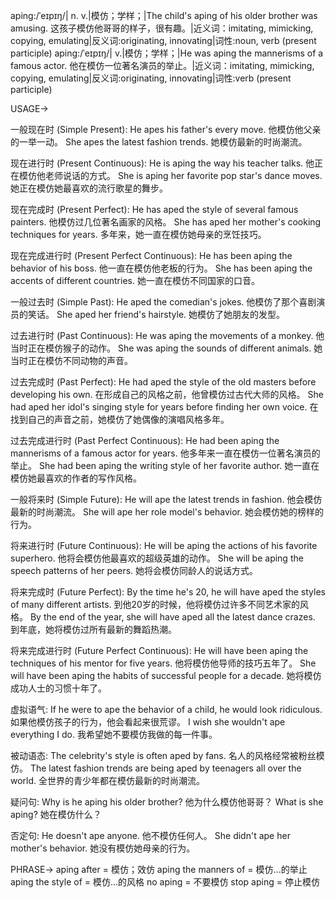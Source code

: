 aping:/ˈeɪpɪŋ/| n. v.|模仿；学样；|The child's aping of his older brother was amusing.  这孩子模仿他哥哥的样子，很有趣。|近义词：imitating, mimicking, copying, emulating|反义词:originating, innovating|词性:noun, verb (present participle)
aping:/ˈeɪpɪŋ/| v.|模仿；学样；|He was aping the mannerisms of a famous actor. 他在模仿一位著名演员的举止。|近义词：imitating, mimicking, copying, emulating|反义词:originating, innovating|词性:verb (present participle)


USAGE->

一般现在时 (Simple Present):
He apes his father's every move. 他模仿他父亲的一举一动。
She apes the latest fashion trends. 她模仿最新的时尚潮流。

现在进行时 (Present Continuous):
He is aping the way his teacher talks. 他正在模仿他老师说话的方式。
She is aping her favorite pop star's dance moves. 她正在模仿她最喜欢的流行歌星的舞步。


现在完成时 (Present Perfect):
He has aped the style of several famous painters. 他模仿过几位著名画家的风格。
She has aped her mother's cooking techniques for years. 多年来，她一直在模仿她母亲的烹饪技巧。

现在完成进行时 (Present Perfect Continuous):
He has been aping the behavior of his boss. 他一直在模仿他老板的行为。
She has been aping the accents of different countries. 她一直在模仿不同国家的口音。


一般过去时 (Simple Past):
He aped the comedian's jokes. 他模仿了那个喜剧演员的笑话。
She aped her friend's hairstyle. 她模仿了她朋友的发型。


过去进行时 (Past Continuous):
He was aping the movements of a monkey. 他当时正在模仿猴子的动作。
She was aping the sounds of different animals. 她当时正在模仿不同动物的声音。


过去完成时 (Past Perfect):
He had aped the style of the old masters before developing his own. 在形成自己的风格之前，他曾模仿过古代大师的风格。
She had aped her idol's singing style for years before finding her own voice. 在找到自己的声音之前，她模仿了她偶像的演唱风格多年。


过去完成进行时 (Past Perfect Continuous):
He had been aping the mannerisms of a famous actor for years. 他多年来一直在模仿一位著名演员的举止。
She had been aping the writing style of her favorite author. 她一直在模仿她最喜欢的作者的写作风格。


一般将来时 (Simple Future):
He will ape the latest trends in fashion. 他会模仿最新的时尚潮流。
She will ape her role model's behavior. 她会模仿她的榜样的行为。


将来进行时 (Future Continuous):
He will be aping the actions of his favorite superhero. 他将会模仿他最喜欢的超级英雄的动作。
She will be aping the speech patterns of her peers. 她将会模仿同龄人的说话方式。


将来完成时 (Future Perfect):
By the time he's 20, he will have aped the styles of many different artists. 到他20岁的时候，他将模仿过许多不同艺术家的风格。
By the end of the year, she will have aped all the latest dance crazes. 到年底，她将模仿过所有最新的舞蹈热潮。


将来完成进行时 (Future Perfect Continuous):
He will have been aping the techniques of his mentor for five years. 他将模仿他导师的技巧五年了。
She will have been aping the habits of successful people for a decade. 她将模仿成功人士的习惯十年了。


虚拟语气:
If he were to ape the behavior of a child, he would look ridiculous. 如果他模仿孩子的行为，他会看起来很荒谬。
I wish she wouldn't ape everything I do. 我希望她不要模仿我做的每一件事。


被动语态:
The celebrity's style is often aped by fans. 名人的风格经常被粉丝模仿。
The latest fashion trends are being aped by teenagers all over the world. 全世界的青少年都在模仿最新的时尚潮流。


疑问句:
Why is he aping his older brother? 他为什么模仿他哥哥？
What is she aping? 她在模仿什么？


否定句:
He doesn't ape anyone. 他不模仿任何人。
She didn't ape her mother's behavior. 她没有模仿她母亲的行为。



PHRASE->
aping after = 模仿；效仿
aping the manners of = 模仿...的举止
aping the style of = 模仿...的风格
no aping = 不要模仿
stop aping = 停止模仿
